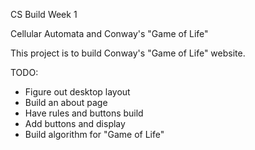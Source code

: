CS Build Week 1

Cellular Automata and Conway's "Game of Life"

This project is to build Conway's "Game of Life" website.


TODO:
- Figure out desktop layout
- Build an about page
- Have rules and buttons build
- Add buttons and display
- Build algorithm for "Game of Life"